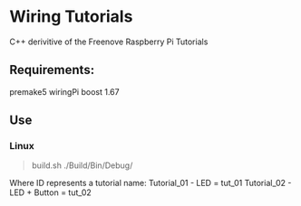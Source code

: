 # Wiring Tutorials
C++ derivitive of the Freenove Raspberry Pi Tutorials

## Requirements:

premake5
wiringPi
boost 1.67

## Use
### Linux
> build.sh <id>
> ./Build/Bin/Debug/<id>

Where ID represents a tutorial name:
Tutorial_01 - LED           = tut_01
Tutorial_02 - LED + Button  = tut_02


